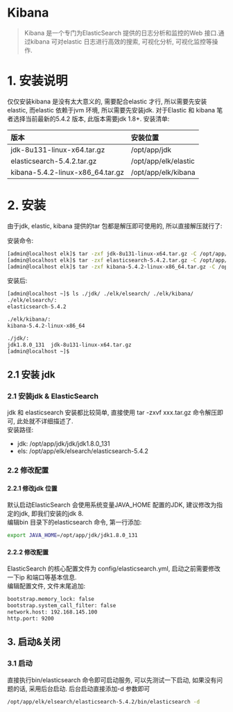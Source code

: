 # Kibana

> Kibana 是一个专门为ElasticSearch 提供的日志分析和监控的Web 接口.通过kibana 可对elastic 日志进行高效的搜索, 可视化分析, 可视化监控等操作.

# 1. 安装说明

仅仅安装kibana 是没有太大意义的, 需要配合elastic 才行, 所以需要先安装elastic, 而elastic 依赖于jvm 环境, 所以需要先安装jdk. 对于Elastic 和 kibana 笔者选择当前最新的5.4.2 版本, 此版本需要jdk 1.8+. 安装清单:

| 版本 | 安装位置 |
| :--- | :--- |
| jdk-8u131-linux-x64.tar.gz | /opt/app/jdk |
| elasticsearch-5.4.2.tar.gz | /opt/app/elk/elastic |
| kibana-5.4.2-linux-x86_64.tar.gz | /opt/app/elk/kibana |


# 2. 安装
由于jdk, elastic, kibana 提供的tar 包都是解压即可使用的, 所以直接解压就行了:

安装命令:
```bash
[admin@localhost elk]$ tar -zxf jdk-8u131-linux-x64.tar.gz -C /opt/app/jdk
[admin@localhost elk]$ tar -zxf elasticsearch-5.4.2.tar.gz -C /opt/app/elk/elastic
[admin@localhost elk]$ tar -zxf kibana-5.4.2-linux-x86_64.tar.gz -C /opt/app/elk/kibana
```

安装后:
```bash
[admin@localhost ~]$ ls ./jdk/ ./elk/elsearch/ ./elk/kibana/
./elk/elsearch/:
elasticsearch-5.4.2

./elk/kibana/:
kibana-5.4.2-linux-x86_64

./jdk/:
jdk1.8.0_131  jdk-8u131-linux-x64.tar.gz
[admin@localhost ~]$
```



## 2.1 安装 jdk


### 2.1 安装jdk & ElasticSearch

jdk 和 elasticsearch 安装都比较简单, 直接使用 tar -zxvf xxx.tar.gz 命令解压即可, 此处就不详细描述了.   
安装路径:

* jdk: /opt/app/jdk/jdk/jdk1.8.0\_131
* els: /opt/app/elk/elsearch/elasticsearch-5.4.2

### 2.2 修改配置

#### 2.2.1 修改jdk 位置

默认启动ElasticSearch 会使用系统变量JAVA\_HOME 配置的JDK, 建议修改为指定的jdk, 即我们安装的jdk 8.   
编辑bin 目录下的elasticsearch 命令, 第一行添加:

```bash
export JAVA_HOME=/opt/app/jdk/jdk1.8.0_131
```

#### 2.2.2 修改配置

ElasticSearch 的核心配置文件为 config/elasticsearch.yml, 启动之前需要修改一下ip 和端口等基本信息.  
编辑配置文件, 文件末尾追加:

```bash
bootstrap.memory_lock: false
bootstrap.system_call_filter: false       
network.host: 192.168.145.100
http.port: 9200
```

## 3. 启动&关闭

### 3.1 启动

直接执行bin/elasticsearch 命令即可启动服务, 可以先测试一下启动, 如果没有问题的话, 采用后台启动. 后台启动直接添加-d 参数即可

```bash
/opt/app/elk/elsearch/elasticsearch-5.4.2/bin/elasticsearch -d
```



